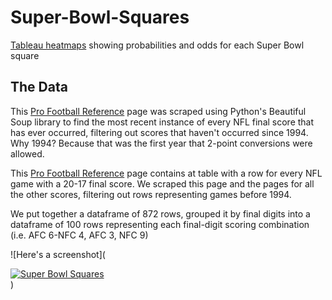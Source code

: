 # Super-Bowl-Squares
[Tableau heatmaps](https://public.tableau.com/app/profile/michael.r.batista/viz/SuperBowlSquares_16755646009170/Story1) showing probabilities and odds for each Super Bowl square

## The Data
This [Pro Football Reference](https://www.pro-football-reference.com/boxscores/game-scores.htm) page was scraped using Python's Beautiful Soup library to find the most recent instance of every NFL final score that has ever occurred, filtering out scores that haven't occurred since 1994. Why 1994? Because that was the first year that 2-point conversions were allowed.

This [Pro Football Reference](https://www.pro-football-reference.com/boxscores/game_scores_find.cgi?pts_win=20&pts_lose=17) page contains at table with a row for every NFL game with a 20-17 final score. We scraped this page and the pages for all the other scores, filtering out rows representing games before 1994.

We put together a dataframe of 872 rows, grouped it by final digits into a dataframe of 100 rows representing each final-digit scoring combination (i.e. AFC 6-NFC 4, AFC 3, NFC 9)

![Here's a screenshot](<div class='tableauPlaceholder' id='viz1675730365525' style='position: relative'><noscript><a href='#'><img alt='Super Bowl Squares ' src='https:&#47;&#47;public.tableau.com&#47;static&#47;images&#47;Su&#47;SuperBowlSquares_16755646009170&#47;Story1&#47;1_rss.png' style='border: none' /></a></noscript><object class='tableauViz'  style='display:none;'><param name='host_url' value='https%3A%2F%2Fpublic.tableau.com%2F' /> <param name='embed_code_version' value='3' /> <param name='site_root' value='' /><param name='name' value='SuperBowlSquares_16755646009170&#47;Story1' /><param name='tabs' value='no' /><param name='toolbar' value='yes' /><param name='static_image' value='https:&#47;&#47;public.tableau.com&#47;static&#47;images&#47;Su&#47;SuperBowlSquares_16755646009170&#47;Story1&#47;1.png' /> <param name='animate_transition' value='yes' /><param name='display_static_image' value='yes' /><param name='display_spinner' value='yes' /><param name='display_overlay' value='yes' /><param name='display_count' value='yes' /><param name='language' value='en-US' /></object></div>                <script type='text/javascript'>                    var divElement = document.getElementById('viz1675730365525');                    var vizElement = divElement.getElementsByTagName('object')[0];                    vizElement.style.width='1016px';vizElement.style.height='991px';                    var scriptElement = document.createElement('script');                    scriptElement.src = 'https://public.tableau.com/javascripts/api/viz_v1.js';                    vizElement.parentNode.insertBefore(scriptElement, vizElement);                </script>)
